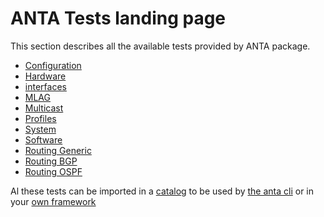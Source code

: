 # ANTA Tests landing page

This section describes all the available tests provided by ANTA package.


- [Configuration](tests.configuration.md)
- [Hardware](tests.hardware.md)
- [interfaces](tests.interfaces.md)
- [MLAG](tests.mlag.md)
- [Multicast](tests.multicast.md)
- [Profiles](tests.profiles.md)
- [System](tests.system.md)
- [Software](tests.software.md)
- [Routing Generic](tests.routing.generic.md)
- [Routing BGP](tests.routing.bgp.md)
- [Routing OSPF](tests.routing.ospf.md)

Al these tests can be imported in a [catalog](../usage-inventory-catalog.md) to be used by [the anta cli](../cli/nrfu.md) or in your [own framework](../usage-as-python-lib.md)